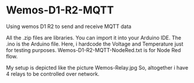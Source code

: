 # Wemos-D1-R2-MQTT
Using wemos D1 R2 to send and receive MQTT data

All the .zip files are libraries.  You can import it into your Arduino IDE.
The .ino is the Arduino file.  Here, i hardcode the Voltage and Temperature just for testing purposes.
Wemos-D1-R2-MQTT-NodeRed.txt is for Node Red flow.

My setup is depicted like the picture Wemos-Relay.jpg 
So, altogether i have 4 relays to be controlled over network.
